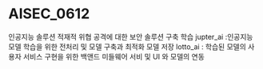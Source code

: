   # AISEC_0612
  인공지능 솔루션 적재적 위협 공격에 대한 보안 솔루션 구축 학습
  jupter_ai :인공지능 모델 학습을 위한 전처리 및 모델 구축과 최적화 모델 저장
  lotto_ai : 학습된 모델의 사용자 서비스 구현을 위한 백앤드 미들웨어 서비 및 UI 와 모델의 연동
